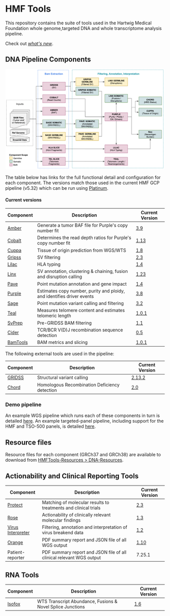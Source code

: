 # HMF Tools

This repository contains the suite of tools used in the Hartwig Medical Foundation whole genome,targeted DNA and whole transcriptome analysis pipeline.  

Check out [_what's new_](https://github.com/hartwigmedical/hmftools/wiki/What's-new).

## DNA Pipeline Components

![HMF_Pipeline](./pipeline/hmf_tools_pipeline.png)

The table below has links for the full functional detail and configuration for each component. The versions match those used in the current HMF GCP pipeline (v5.32) which can be run using [Platinum](https://github.com/hartwigmedical/platinum).

#### Current versions
| Component                     | Description                                                            | Current Version                                                               |
|-------------------------------|------------------------------------------------------------------------|-------------------------------------------------------------------------------|
| [Amber](./amber/README.md)    | Generate a tumor BAF file for Purple's copy number fit                 | [3.9](https://github.com/hartwigmedical/hmftools/releases/tag/amber-v3.9)     |
| [Cobalt](./cobalt/README.md)  | Determines the read depth ratios for Purple's copy number fit          | [1.13](https://github.com/hartwigmedical/hmftools/releases/tag/cobalt-v1.13)  |
| [Cuppa](./cuppa/README.md)    | Tissue of origin prediction from WGS/WTS                               | [1.8](https://github.com/hartwigmedical/hmftools/releases/tag/cuppa-v1.8)     |
| [Gripss](./gripss/README.md)  | SV filtering                                                           | [2.3](https://github.com/hartwigmedical/hmftools/releases/tag/gripss-v2.3.5)  |
| [Lilac](./lilac/README.md)    | HLA typing                                                             | [1.4](https://github.com/hartwigmedical/hmftools/releases/tag/lilac-v1.4.1)   |
| [Linx](./linx/README.md)      | SV annotation, clustering & chaining, fusion and disruption calling    | [1.23](https://github.com/hartwigmedical/hmftools/releases/tag/linx-v1.23.2)    |
| [Pave](./pave/README.md)      | Point mutation annotation and gene impact                              | [1.4](https://github.com/hartwigmedical/hmftools/releases/tag/pave-v1.4.3)      |
| [Purple](./purple/README.md)  | Estimates copy number, purity and ploidy, and identifies driver events | [3.8](https://github.com/hartwigmedical/hmftools/releases/tag/purple-v3.8.2)  |
| [Sage](./sage/README.md)      | Point mutation variant calling and filtering                           | [3.2](https://github.com/hartwigmedical/hmftools/releases/tag/sage-v3.2.5)  |
| [Teal](./teal/README.md)      | Measures telomere content and estimates telomeric length               | [1.0.1](https://github.com/hartwigmedical/hmftools/releases/tag/teal-v1.0.1)  |
| [SvPrep](./sv-prep/README.md) | Pre-GRIDSS BAM filtering                                               | [1.1](https://github.com/hartwigmedical/hmftools/releases/tag/sv-prep-v1.1) |
| [Cider](./cider/README.md)    | TCR/BCR V(D)J recombination sequence detection                         | [0.5](https://github.com/hartwigmedical/hmftools/releases/tag/cider-v0.5)     |
| [BamTools](./bam-tools/README.md)    | BAM metrics and slicing                         | [1.0.1](https://github.com/hartwigmedical/hmftools/releases/tag/bam-tools-v1.0)     |

The following external tools are used in the pipeline:

| Component                                        | Description                                   | Current Version                                                       |
|--------------------------------------------------|-----------------------------------------------|-----------------------------------------------------------------------|
| [GRIDSS](https://github.com/PapenfussLab/gridss) | Structural variant calling                    | [2.13.2](https://github.com/PapenfussLab/gridss/releases/tag/v2.13.2) |
| [Chord](https://github.com/UMCUGenetics/CHORD)   | Homologous Recombination Deficiency detection | [2.0](https://github.com/UMCUGenetics/CHORD/releases/tag/2.00)        |


### Demo pipeline
An example WGS pipeline which runs each of these components in turn is detailed [here](./pipeline/README_WGS.md).
An example targeted-panel pipeline, including support for the HMF and TSO-500 panels, is detailed [here](./pipeline/README_PANEL.md).

## Resource files
Resource files for each component (GRCh37 and GRCh38) are available to download from [HMFTools-Resources > DNA-Resources](https://console.cloud.google.com/storage/browser/hmf-public/HMFtools-Resources/dna_pipeline/). 

## Actionability and Clinical Reporting Tools

| Component                                                                          | Description                                                          | Current Version                                                                       |
|------------------------------------------------------------------------------------|----------------------------------------------------------------------|---------------------------------------------------------------------------------------|
| [Protect](https://github.com/hartwigmedical/oncoact/tree/master/protect/README.md) | Matching of molecular results to treatments and clinical trials      | [2.3](https://github.com/hartwigmedical/hmftools/releases/tag/protect-v2.3)           |
| [Rose](https://github.com/hartwigmedical/oncoact/tree/master/rose/README.md)       | Actionability of clinically relevant molecular findings              | [1.3](https://github.com/hartwigmedical/hmftools/releases/tag/rose-v1.3)              |
| [Virus Interpreter](./virus-interpreter/README.md)                                 | Filtering, annotation and interpretation of virus breakend data      | [1.2](https://github.com/hartwigmedical/hmftools/releases/tag/virus-interpreter-v1.2) |
| [Orange](./orange/README.md)                                                       | PDF summary report and JSON file of all WGS output                   | [1.10](https://github.com/hartwigmedical/hmftools/releases/tag/orange-v1.10)          |
| Patient-reporter                                                                   | PDF summary report and JSON file of all clinical relevant WGS output | 7.25.1                                                                                |

## RNA Tools

| Component                    | Description                                                | Current Version                                                            |
|------------------------------|------------------------------------------------------------|----------------------------------------------------------------------------|
| [Isofox](./isofox/README.md) | WTS Transcript Abundance, Fusions & Novel Splice Junctions | [1.6](https://github.com/hartwigmedical/hmftools/releases/tag/isofox-v1.6.1) |

